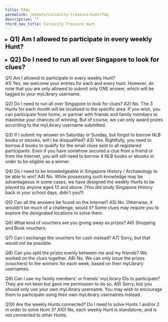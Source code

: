```yaml
---
title: FAQs
permalink: /events/curiocity-treasure-hunt/faq
description: ""
third_nav_title: Curiocity Treasure Hunt
---
```

<details>
<summary><span style="font-weight: 700; font-size: 20px; font-style: normal; color:#000000">Q1) Am I allowed to participate in every weekly Hunt?</span></summary>
<br>
<span style="font-weight: 400; font-size: 20px; font-style: normal; color:normal">Yes, we welcome your entries for each and every hunt. However, do note that you are only allowed to submit only ONE answer, which will be tagged to your <a href="https://mobileapp.nlb.gov.sg/get-started-with/mylibrary" target="_blank">myLibrary</a> username.</span>
	
</details>

<br>
<details>
<summary><span style="font-weight: 700; font-size: 20px; font-style: normal; color:#000000">Q2) Do I need to run all over Singapore to look for clues?</span></summary>
<br>
<span style="font-weight: 400; font-size: 20px; font-style: normal; color:normal">Yes, we welcome your entries for each and every hunt. However, do note that you are only allowed to submit only ONE answer, which will be tagged to your myLibrary username.</span>
	
</details>


Q1) Am I allowed to participate in every weekly Hunt?
<br>A1) Yes, we welcome your entries for each and every hunt. However, do note that you are only allowed to submit only ONE answer, which will be tagged to your myLibrary username.

Q2) Do I need to run all over Singapore to look for clues?
A2) No. The 3 Hunts for each month will be localised to the specific area. If you wish, you can participate from home, or partner with friends and family members to maximise your chances of winning. But of course, we can only award prizes according to the myLibrary username submitted.

Q3) If I submit my answer on Saturday or Sunday, but forgot to borrow NLB books or ebooks, will I be disqualified?
A3) Yes. Rightfully, you need to borrow 4 books to qualify for the email clues sent to all registered participants. Even if you have somehow secured a clue from a friend or from the Internet, you will still need to borrow 4 NLB books or ebooks in order to be eligible as a winner.   

Q4) Do I need to be knowledgeable in Singapore History / Archaeology to be able to win?
A4) No. While possessing such knowledge may be advantageous in some cases, we have designed the weekly Hunts to be played by anyone aged 13 and above. (You did study Singapore History back in your school days, didn’t you?)

Q5) Can all the answers be found on the Internet?
A5) No. Otherwise, it wouldn’t be much of a challenge, would it? Some clues may require you to explore the designated locations to solve them.

Q6) What kind of vouchers are you giving away as prizes?
A6) Shopping and Book vouchers.

Q7) Can I exchange the vouchers for cash instead?
A7) Sorry, but that would not be possible. 

Q8) Can you split the prizes evenly between me and my friends? We worked on the clues together.
A8) No. We can only issue the prizes (vouchers) to the winners for each week, based on their myLibrary usernames.

Q9) Can I use my family members’ or friends’ myLibrary IDs to participate? They are not keen but gave me permission to do so. 
A9) Sorry, but you should only use your own myLibrary username. You may wish to encourage them to participate using their own myLibrary usernames instead. 

Q10) Are the weekly Hunts connected? Do I need to solve Hunts 1 and/or 2  in order to solve Hunt 3?
A10) No, each weekly Hunt is standalone, and is not connected to other Hunts.